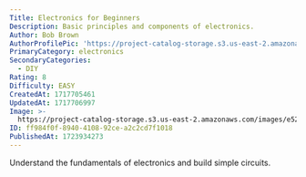 ```yaml
---
Title: Electronics for Beginners
Description: Basic principles and components of electronics.
Author: Bob Brown
AuthorProfilePic: 'https://project-catalog-storage.s3.us-east-2.amazonaws.com/images/pfp.png'
PrimaryCategory: electronics
SecondaryCategories:
  - DIY
Rating: 8
Difficulty: EASY
CreatedAt: 1717705461
UpdatedAt: 1717706997
Image: >-
  https://project-catalog-storage.s3.us-east-2.amazonaws.com/images/e523ae3f-f7af-4809-9ce7-07ad2c22a7cc.png
ID: ff984f0f-8940-4108-92ce-a2c2cd7f1018
PublishedAt: 1723934273
---
```


Understand the fundamentals of electronics and build simple circuits.
